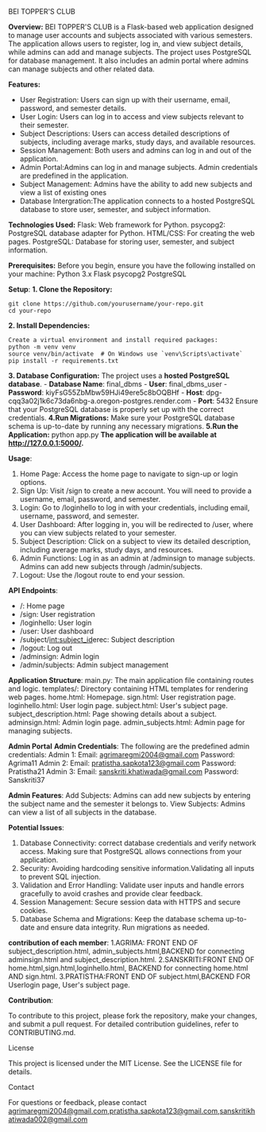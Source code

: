 BEI TOPPER'S CLUB

**Overview:**
  BEI TOPPER'S CLUB is a Flask-based web application designed to manage user accounts and subjects associated with various semesters. The application allows users 
  to register, log in, and view subject details, while admins can add and manage subjects. The project uses PostgreSQL for database management. It also includes an admin
  portal where admins can manage subjects and other related data.

**Features:**
  - User Registration: Users can sign up with their username, email, password, and semester details.
  - User Login: Users can log in to access and view subjects relevant to their semester.
  - Subject Descriptions: Users can access detailed descriptions of subjects, including average marks, study days, and available resources.
  - Session Management: Both users and admins can log in and out of the application.
  - Admin Portal:Admins can log in and manage subjects. Admin credentials are predefined in the application.
  - Subject Management: Admins have the ability to add new subjects and view a list of existing ones
  - Database Intergration:The application connects to a hosted PostgreSQL database to store user, semester, and subject information.
    


**Technologies Used:**
  Flask: Web framework for Python.
  psycopg2: PostgreSQL database adapter for Python.
  HTML/CSS: For creating the web pages.
  PostgreSQL: Database for storing user, semester, and subject information.

**Prerequisites:**
  Before you begin, ensure you have the following installed on your machine:
  Python 3.x
  Flask
  psycopg2
  PostgreSQL


**Setup**:
**1. Clone the Repository:**

    git clone https://github.com/yourusername/your-repo.git
    cd your-repo
    
**2. Install Dependencies:**

    Create a virtual environment and install required packages:
    python -m venv venv
    source venv/bin/activate  # On Windows use `venv\Scripts\activate`
    pip install -r requirements.txt
    
**3. Database Configuration:**
    The project uses a **hosted PostgreSQL database**.
    - **Database Name**: final_dbms
    - **User**: final_dbms_user
    - **Password**: kiyFsG55ZbMbw59HJi49ere5c8bOQBHf
    - **Host**: dpg-cqq3a02j1k6c73da6nbg-a.oregon-postgres.render.com
    - **Port**: 5432
  Ensure that your PostgreSQL database is properly set up with the correct credentials.
**4.Run Migrations:**
     Make sure your PostgreSQL database schema is up-to-date by running any necessary migrations.
**5.Run the Application:**
    python app.py
**The application will be available at http://127.0.0.1:5000/.**


**Usage**:
  1. Home Page: Access the home page to navigate to sign-up or login options.
  2. Sign Up: Visit /sign to create a new account. You will need to provide a username, email, password, and semester.
  3. Login: Go to /loginhello to log in with your credentials, including email, username, password, and semester.
  4. User Dashboard: After logging in, you will be redirected to /user, where you can view subjects related to your semester.
  5. Subject Description: Click on a subject to view its detailed description, including average marks, study days, and resources.
  6. Admin Functions: Log in as an admin at /adminsign to manage subjects. Admins can add new subjects through /admin/subjects.
  7. Logout: Use the /logout route to end your session.

   
**API Endpoints**:
  - /: Home page
  - /sign: User registration
  - /loginhello: User login
  - /user: User dashboard
  - /subject/<int:subject_id>erec: Subject description
  - /logout: Log out
  - /adminsign: Admin login
  - /admin/subjects: Admin subject management

  

**Application Structure**:
  main.py: The main application file containing routes and logic.
  templates/: Directory containing HTML templates for rendering web pages.
       home.html: Homepage.
       sign.html: User registration page.
       loginhello.html: User login page.
       subject.html: User's subject page.
       subject_description.html: Page showing details about a subject.
       adminsign.html: Admin login page.
       admin_subjects.html: Admin page for managing subjects.
  
    
**Admin Portal**
  **Admin Credentials**:
    The following are the predefined admin credentials:
    Admin 1:
    Email: agrimaregmi2004@gmail.com
    Password: Agrima11
    Admin 2:
    Email: pratistha.sapkota123@gmail.com
    Password: Pratistha21
    Admin 3:
    Email: sanskriti.khatiwada@gmail.com
    Password: Sanskriti37
  
**Admin Features**:
  Add Subjects: Admins can add new subjects by entering the subject name and the semester it belongs to.
  View Subjects: Admins can view a list of all subjects in the database.
  
**Potential Issues**:
  1. Database Connectivity:  correct database credentials and verify network access. Making sure that PostgreSQL allows connections from your application.
  2. Security: Avoiding hardcoding sensitive information.Validating all inputs to prevent SQL injection.
  3. Validation and Error Handling: Validate user inputs and handle errors gracefully to avoid crashes and provide clear feedback.
  4. Session Management: Secure session data with HTTPS and secure cookies.
  5. Database Schema and Migrations: Keep the database schema up-to-date and ensure data integrity. Run migrations as needed.

 **contribution of each member**:
   1.AGRIMA: FRONT END OF subject_description.html, admin_subjects.html,BACKEND for connecting adminsign.html and subject_description.html.
   2.SANSKRITI:FRONT END OF home.html,sign.html,loginhello.html, BACKEND for connecting home.html AND sign.html.
   3.PRATISTHA:FRONT END OF subject.html,BACKEND FOR Userlogin page, User's subject page.



**Contribution**:

To contribute to this project, please fork the repository, make your changes, and submit a pull request. For detailed contribution guidelines, refer to CONTRIBUTING.md.

License

This project is licensed under the MIT License. See the LICENSE file for details.

Contact

For questions or feedback, please contact agrimaregmi2004@gmail.com,pratistha.sapkota123@gmail.com,sanskritikhatiwada002@gmail.com




